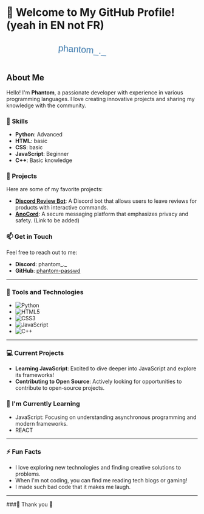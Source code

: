 # 👋 Welcome to My GitHub Profile! (yeah in EN not FR)
<svg width="400" height="60" xmlns="http://www.w3.org/2000/svg">
  <style>
    @keyframes rotate {
      0% { transform: rotate(0deg); }
      100% { transform: rotate(360deg); }
    }
    text {
      font-family: Arial, sans-serif;
      font-size: 24px;
      fill: #3776AB;
      animation: rotate 5s linear infinite;
      transform-origin: center;
    }
  </style>
  <text x="50%" y="50%" dominant-baseline="middle" text-anchor="middle">phantom_._</text>
</svg>

## About Me

Hello! I'm **Phantom**, a passionate developer with experience in various programming languages. I love creating innovative projects and sharing my knowledge with the community.

### 🚀 Skills
- **Python**: Advanced
- **HTML**: basic
- **CSS**: basic
- **JavaScript**: Beginner
- **C++**: Basic knowledge

### 🌟 Projects
Here are some of my favorite projects:

- **[Discord Review Bot](https://github.com/phantom-passwd/Bot-Discord-review)**: A Discord bot that allows users to leave reviews for products with interactive commands.
- **[AnoCord](#)**: A secure messaging platform that emphasizes privacy and safety. (Link to be added)

### 📫 Get in Touch
Feel free to reach out to me:

- **Discord**: phantom_._
- **GitHub**: [phantom-passwd](https://github.com/phantom-passwd)

---

### 🔧 Tools and Technologies
- ![Python](https://img.shields.io/badge/Python-3776AB?style=flat&logo=python&logoColor=white)
- ![HTML5](https://img.shields.io/badge/HTML5-E34F26?style=flat&logo=html5&logoColor=white)
- ![CSS3](https://img.shields.io/badge/CSS3-1572B6?style=flat&logo=css3&logoColor=white)
- ![JavaScript](https://img.shields.io/badge/JavaScript-F7DF1E?style=flat&logo=javascript&logoColor=black)
- ![C++](https://img.shields.io/badge/C++-00599C?style=flat&logo=cplusplus&logoColor=white)

---

### 💻 Current Projects
- **Learning JavaScript**: Excited to dive deeper into JavaScript and explore its frameworks!
- **Contributing to Open Source**: Actively looking for opportunities to contribute to open-source projects.

### 🌱 I'm Currently Learning
- JavaScript: Focusing on understanding asynchronous programming and modern frameworks.
- REACT
---

### ⚡ Fun Facts
- I love exploring new technologies and finding creative solutions to problems.
- When I'm not coding, you can find me reading tech blogs or gaming!
- I made such bad code that it makes me laugh.

---

###🌟 Thank you  🌟
